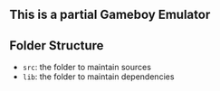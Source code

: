 ## This is a partial Gameboy Emulator 

## Folder Structure

- `src`: the folder to maintain sources
- `lib`: the folder to maintain dependencies
